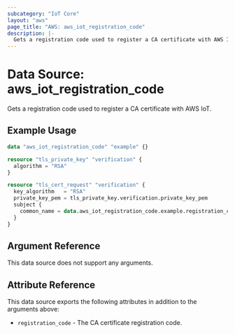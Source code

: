 ```yaml
---
subcategory: "IoT Core"
layout: "aws"
page_title: "AWS: aws_iot_registration_code"
description: |-
  Gets a registration code used to register a CA certificate with AWS IoT
---
```


# Data Source: aws_iot_registration_code

Gets a registration code used to register a CA certificate with AWS IoT.

## Example Usage

```terraform
data "aws_iot_registration_code" "example" {}

resource "tls_private_key" "verification" {
  algorithm = "RSA"
}

resource "tls_cert_request" "verification" {
  key_algorithm   = "RSA"
  private_key_pem = tls_private_key.verification.private_key_pem
  subject {
    common_name = data.aws_iot_registration_code.example.registration_code
  }
}
```

## Argument Reference

This data source does not support any arguments.

## Attribute Reference

This data source exports the following attributes in addition to the arguments above:

* `registration_code` - The CA certificate registration code.
